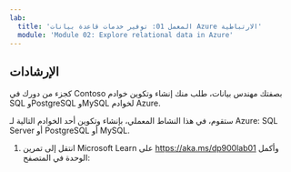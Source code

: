 ```yaml
---
lab:
  title: 'المعمل 01: توفير خدمات قاعدة بيانات Azure الارتباطية'
  module: 'Module 02: Explore relational data in Azure'
---
```


## <a name="instructions"></a>الإرشادات

كجزء من دورك في Contoso بصفتك مهندس بيانات، طلب منك إنشاء وتكوين خوادم SQL وPostgreSQL وMySQL لخوادم Azure.

ستقوم، في هذا النشاط المعملي، بإنشاء وتكوين أحد الخوادم التالية لـ Azure: SQL Server أو PostgreSQL أو MySQL.

1.  انتقل إلى تمرين Microsoft Learn على https://aka.ms/dp900lab01 وأكمل الوحدة في المتصفح: 
